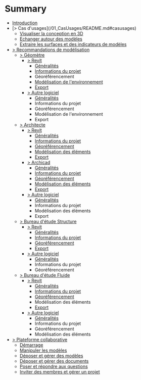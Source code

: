 # Summary

* [Introduction](README.md)
* [&gt; [](/02_Modelisation/00_communs/info-projet-rvt.md )Cas d'usages](/01_CasUsages/README.md#casusages)
  * [Visualiser la conception en 3D](/01_CasUsages/README.md#visualisation3D)
  * [Echanger autour des modèles](/01_CasUsages/README.md#echanger)
  * [Extraire les surfaces et des indicateurs de modèles](/01_CasUsages/README.md#kpi)
* [&gt; Recommandations de modélisation](/02_Modelisation/README.md)
  * [&gt; Géomètre](/02_Modelisation/01_geometre/README.md)
    * [&gt; Revit](/02_Modelisation/01_geometre/README.md#revit )
      * [Généralités](02_Modelisation/00_communs/generalites.md)
      * [Informations du projet](/02_Modelisation/02_communs/info-projet-rvt.md )
      * Géoréférencement
      * [Modélisation de l'environnement](02_Modelisation/01_geometre/modelisation-rvt.md)
      * [Export](02_Modelisation/00_communs/export-rvt.md)
    * [&gt; Autre logiciel](/02_Modelisation/01_geometre/README.md#ifc )
      * [Généralités](02_Modelisation/00_communs/generalites.md)
      * Informations du projet
      * Géoréférencement
      * Modélisation de l'environnement
      * Export
  * [&gt; Architecte](/02_Modelisation/02_architecte/README.md)
    * [&gt; Revit](/02_Modelisation/02_architecte/README.md#revit )
      * [Généralités](02_Modelisation/00_communs/generalites.md)
      * [Informations du projet](/02_Modelisation/02_communs/info-projet-rvt.md )
      * [Géoréférencement](02_Modelisation/00_communs/georeferencement-rvt.md)
      * [Modélisation des éléments](02_Modelisation/02_architecte/modelisation-rvt.md)
      * [Export](02_Modelisation/00_communs/export-rvt.md)
    * [&gt; Archicad](/02_Modelisation/02_architecte/README.md#archicad )
      * [Généralités](02_Modelisation/00_communs/generalites.md)
      * [Informations du projet](02_Modelisation/00_communs/info-projet-archicad.md)
      * [Géoréférencement](02_Modelisation/00_communs/georeferencement-archicad.md)
      * [Modélisation des éléments](02_Modelisation/02_architecte/modelisation-archicad.md)
      * [Export](02_Modelisation/00_communs/export-archicad.md)
    * [&gt; Autre logiciel](/02_Modelisation/02_architecte/README.md#ifc)  
      * [Généralités](02_Modelisation/00_communs/generalites.md)
      * Informations du projet
      * Modélisation des éléments
      * Export
  * [&gt; Bureau d'étude Structure](/02_Modelisation/03_betStructure/README.md)
    * [&gt; Revit](/02_Modelisation/03_betStructure/README.md#revit )
      * [Généralités](02_Modelisation/00_communs/generalites.md)
      * [Informations du projet](/02_Modelisation/02_communs/info-projet-rvt.md )
      * [Géoréférencement](02_Modelisation/00_communs/georeferencement-rvt.md)
      * [Export](02_Modelisation/00_communs/export-rvt.md)
    * [&gt; Autre logiciel](/02_Modelisation/03_betStructure/README.md#ifc )
      * [Généralités](02_Modelisation/00_communs/generalites.md)
      * Informations du projet
      * Géoréférencement
  * [&gt; Bureau d'étude Fluide](/02_Modelisation/04_betFluide/README.md)
    * [&gt; Revit](/02_Modelisation/04_betFluide/README.md#revit )
      * [Généralités](02_Modelisation/00_communs/generalites.md)
      * [Informations du projet](/02_Modelisation/02_communs/info-projet-rvt.md )
      * [Géoréférencement](02_Modelisation/00_communs/georeferencement-rvt.md)
      * Modélisation des éléments
      * [Export](02_Modelisation/00_communs/export-rvt.md)
    * [&gt; Autre logiciel](/02_Modelisation/04_betFluide/README.md#ifc )
      * [Généralités](02_Modelisation/00_communs/generalites.md)
      * Informations du projet
      * Géoréférencement
      * Modélisation des éléments
* [&gt; Plateforme collaborative](/03_bimsync/README.md)
  * [Démarrage](/03_bimsync/demarrage.md)
  * [Manipuler les modèles](/03_bimsync/manipuler-les-modeles.md)
  * [Déposer et gérer des modèles](/03_bimsync/deposer-et-gerer-des-modeles.md)
  * [Déposer et gérer des documents](/03_bimsync/deposer-et-gerer-des-documents.md)
  * [Poser et répondre aux questions](/03_bimsync/poser-et-repondre-aux-questions.md)
  * [Inviter des membres et gérer un projet](/03_bimsync/inviter-des-membres-et-gerer-un-projet.md)